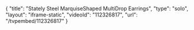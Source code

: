 {
    "title": "Stately Steel MarquiseShaped MultiDrop Earrings",
    "type": "solo",
    "layout": "iframe-static",
    "videoId": "112326817",
    "url": "\/tvpembed\/112326817"
}